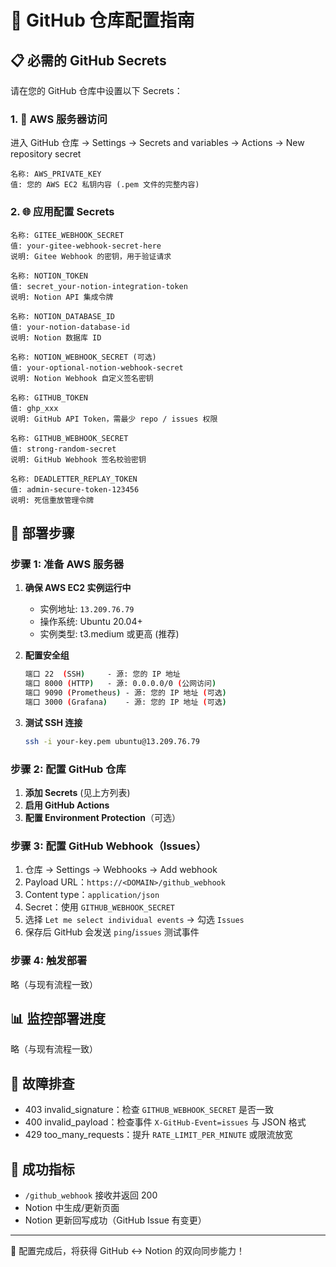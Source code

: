 # 🔧 GitHub 仓库配置指南

## 📋 必需的 GitHub Secrets

请在您的 GitHub 仓库中设置以下 Secrets：

### 1. 🔑 AWS 服务器访问
进入 GitHub 仓库 → Settings → Secrets and variables → Actions → New repository secret

```
名称: AWS_PRIVATE_KEY
值: 您的 AWS EC2 私钥内容 (.pem 文件的完整内容)
```

### 2. 🌐 应用配置 Secrets

```
名称: GITEE_WEBHOOK_SECRET
值: your-gitee-webhook-secret-here
说明: Gitee Webhook 的密钥，用于验证请求

名称: NOTION_TOKEN
值: secret_your-notion-integration-token
说明: Notion API 集成令牌

名称: NOTION_DATABASE_ID
值: your-notion-database-id
说明: Notion 数据库 ID

名称: NOTION_WEBHOOK_SECRET (可选)
值: your-optional-notion-webhook-secret
说明: Notion Webhook 自定义签名密钥

名称: GITHUB_TOKEN
值: ghp_xxx
说明: GitHub API Token，需最少 repo / issues 权限

名称: GITHUB_WEBHOOK_SECRET
值: strong-random-secret
说明: GitHub Webhook 签名校验密钥

名称: DEADLETTER_REPLAY_TOKEN
值: admin-secure-token-123456
说明: 死信重放管理令牌
```

## 🚀 部署步骤

### 步骤 1: 准备 AWS 服务器

1. **确保 AWS EC2 实例运行中**
   - 实例地址: `13.209.76.79`
   - 操作系统: Ubuntu 20.04+
   - 实例类型: t3.medium 或更高 (推荐)

2. **配置安全组**
   ```bash
   端口 22  (SSH)     - 源: 您的 IP 地址
   端口 8000 (HTTP)   - 源: 0.0.0.0/0 (公网访问)
   端口 9090 (Prometheus) - 源: 您的 IP 地址 (可选)
   端口 3000 (Grafana)    - 源: 您的 IP 地址 (可选)
   ```

3. **测试 SSH 连接**
   ```bash
   ssh -i your-key.pem ubuntu@13.209.76.79
   ```

### 步骤 2: 配置 GitHub 仓库

1. **添加 Secrets** (见上方列表)
2. **启用 GitHub Actions**
3. **配置 Environment Protection**（可选）

### 步骤 3: 配置 GitHub Webhook（Issues）

1. 仓库 → Settings → Webhooks → Add webhook
2. Payload URL：`https://<DOMAIN>/github_webhook`
3. Content type：`application/json`
4. Secret：使用 `GITHUB_WEBHOOK_SECRET`
5. 选择 `Let me select individual events` → 勾选 `Issues`
6. 保存后 GitHub 会发送 `ping`/`issues` 测试事件

### 步骤 4: 触发部署

略（与现有流程一致）

## 📊 监控部署进度

略（与现有流程一致）

## 🔧 故障排查

- 403 invalid_signature：检查 `GITHUB_WEBHOOK_SECRET` 是否一致
- 400 invalid_payload：检查事件 `X-GitHub-Event=issues` 与 JSON 格式
- 429 too_many_requests：提升 `RATE_LIMIT_PER_MINUTE` 或限流放宽

## 🎯 成功指标

- `/github_webhook` 接收并返回 200
- Notion 中生成/更新页面
- Notion 更新回写成功（GitHub Issue 有变更）

---

🎉 配置完成后，将获得 GitHub ↔ Notion 的双向同步能力！
